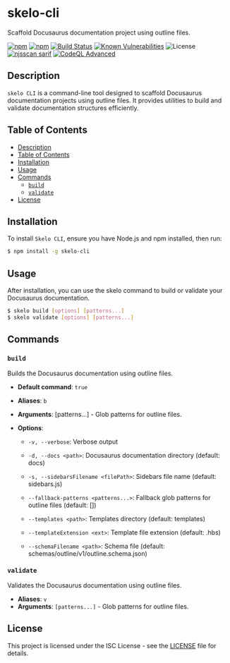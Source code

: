 # skelo-cli

Scaffold Docusaurus documentation project using outline files.

[![npm](https://img.shields.io/npm/v/skelo-cli.svg)](https://www.npmjs.com/package/skelo-cli)
[![npm](https://img.shields.io/npm/dm/skelo-cli.svg)](https://www.npmjs.com/package/skelo-cli)
[![Build Status](https://github.com/weblidity/skelo-cli/actions/workflows/node.js.yml/badge.svg)](https://github.com/weblidity/skelo-cli/actions/workflows/node.js.yml)
[![Known Vulnerabilities](https://snyk.io/test/github/weblidity/skelo-cli/badge.svg)](https://snyk.io/test/github/weblidity/skelo-cli) <!-- Example, adapt to your vulnerability scanner -->
![License](https://img.shields.io/badge/license-ISC-green)
[![njsscan sarif](https://github.com/weblidity/skelo-cli/actions/workflows/njsscan.yml/badge.svg)](https://github.com/weblidity/skelo-cli/actions/workflows/njsscan.yml)
[![CodeQL Advanced](https://github.com/weblidity/skelo-cli/actions/workflows/codeql.yml/badge.svg)](https://github.com/weblidity/skelo-cli/actions/workflows/codeql.yml)
<!-- [![npm](https://img.shields.io/npm/l/skelo-cli.svg)](https://www.npmjs.com/package/skelo-cli) -->
<!-- [![Coverage Status](https://coveralls.io/repos/github/weblidity/skelo-cli/badge.svg?branch=main)](https://coveralls.io/github/weblidity/skelo-cli?branch=main) --><!--  Example, adapt if using Coveralls -->

## Description

`skelo CLI` is a command-line tool designed to scaffold Docusaurus documentation projects using outline files. It provides utilities to build and validate documentation structures efficiently.

## Table of Contents

- [Description](#description)
- [Table of Contents](#table-of-contents)
- [Installation](#installation)
- [Usage](#usage)
- [Commands](#commands)
  - [`build`](#build)
  - [`validate`](#validate)
- [License](#license)

## Installation

To install `Skelo CLI`, ensure you have Node.js and npm installed, then run:

```bash
$ npm install -g skelo-cli
```

## Usage

After installation, you can use the skelo command to build or validate your Docusaurus documentation.

```bash
$ skelo build [options] [patterns...]
$ skelo validate [options] [patterns...]
```

## Commands

### `build`

Builds the Docusaurus documentation using outline files.

- **Default command**: `true`
- **Aliases**: `b`
- **Arguments**: [patterns...] - Glob patterns for outline files.
- **Options**:

  * `-v, --verbose`: Verbose output

  * `-d, --docs <path>`: Docusaurus documentation directory (default: docs)

  * `-s, --sidebarsFilename <filePath>`: Sidebars file name (default: sidebars.js)

  * `--fallback-patterns <patterns...>`: Fallback glob patterns for outline files (default: [])

  * `--templates <path>`: Templates directory (default: templates)

  * `--templateExtension <ext>`: Template file extension (default: .hbs)

  * `--schemaFilename <path>`: Schema file (default: schemas/outline/v1/outline.schema.json)

### `validate`

Validates the Docusaurus documentation using outline files.

- **Aliases**: `v`
- **Arguments**: `[patterns...]` - Glob patterns for outline files.

## License

This project is licensed under the ISC License - see the [LICENSE](LICENSE) file for details.
